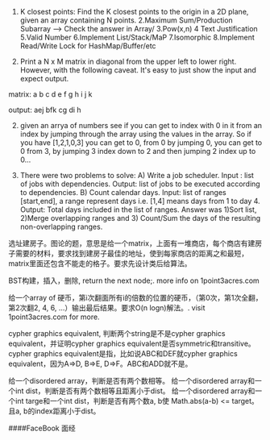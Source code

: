 1. K closest points:
  Find the K closest points to the origin in a 2D plane, given an array containing N points.
2.Maximum Sum/Production Subarray --> Check the answer in Array/
3.Pow(x,n)
4 Text Justification
5.Valid Number
6.Implement List/Stack/MaP
7.Isomorphic
8.Implement Read/Write Lock for HashMap/Buffer/etc

1. Print a N x M matrix in diagonal from the upper left to lower right. 
However, with the following caveat. It's easy to just show the 
input and expect output.

matrix:
a b c
d e f g
h i j k

output:
aej
bfk
cg
di
h 

2.  given an arrya of numbers see if you can get to index with   0 in it from an 
index by jumping through the array using the values in the array. So if you have 
[1,2,1,0,3] you can get to 0, from 0 by jumping 0, you can get to 0 from 3, by 
jumping 3 index down to 2 and then jumping 2 index up to 0... 

3. There were two problems to solve: A) Write a job scheduler. 
Input : list of jobs with dependencies. Output: list of jobs to be executed according 
to dependencies.
B) Count calendar days. Input: list of ranges [start,end], a range represent days i.e. 
[1,4] means days from 1 to day 4. Output: Total days included in the list of ranges. 
Answer was 1)Sort list, 2)Merge overlapping ranges and 3) Count/Sum the days of the 
resulting non-overlapping ranges.  

选址建房子。图论的题，意思是给一个matrix，上面有一堆商店，每个商店有建房子需要的材料，要求找到建房子最佳的地址，使到每家商店的距离之和最短，matrix里面还包含不能走的格子。要求先设计类后给算法。

BST构建，插入，删除, return the next node;. more info on 1point3acres.com

给一个array of 硬币，第i次翻面所有i的倍数的位置的硬币，（第0次，第1次全翻，第2次翻2, 4, 6, ...）输出最后结果。要求O(n logn)解法。. visit 1point3acres.com for more.

cypher graphics equivalent, 判断两个string是不是cypher graphics equivalent，并证明cypher graphics equivalent是否symmetric和transitive。
cypher graphics equivalent是指，比如说ABC和DEF就cypher graphics equivalent，因为A=>D, B=>E, D=>F。ABC和ADD就不是。

给一个disordered array，判断是否有两个数相等。
给一个disordered array和一个int dist，判断是否有两个数相等且距离小于dist。
给一个disordered array和一个int targe和一个int dist，判断是否有两个数a, b使 Math.abs(a-b) <= target。且a, b的index距离小于dist。


####FaceBook 面经
